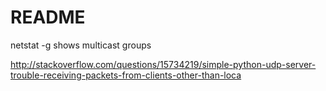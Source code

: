 # README

netstat -g shows multicast groups

http://stackoverflow.com/questions/15734219/simple-python-udp-server-trouble-receiving-packets-from-clients-other-than-loca

